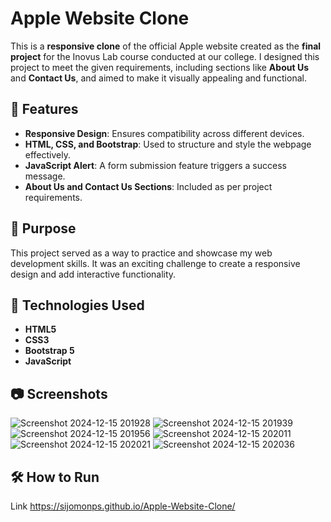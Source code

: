 # Apple Website Clone 

This is a **responsive clone** of the official Apple website created as the **final project** for the Inovus Lab course conducted at our college. I designed this project to meet the given requirements, including sections like **About Us** and **Contact Us**, and aimed to make it visually appealing and functional.  

## 🚀 Features  

- **Responsive Design**: Ensures compatibility across different devices.  
- **HTML, CSS, and Bootstrap**: Used to structure and style the webpage effectively.  
- **JavaScript Alert**: A form submission feature triggers a success message.  
- **About Us and Contact Us Sections**: Included as per project requirements.  

## 🎯 Purpose  

This project served as a way to practice and showcase my web development skills. It was an exciting challenge to create a responsive design and add interactive functionality.  

## 📂 Technologies Used  

- **HTML5**  
- **CSS3**  
- **Bootstrap 5**  
- **JavaScript**  

## 📷 Screenshots  

![Screenshot 2024-12-15 201928](https://github.com/user-attachments/assets/32b206c7-cf7b-4a1c-a9f4-38fdd8f6c5e1)
![Screenshot 2024-12-15 201939](https://github.com/user-attachments/assets/82908560-52ad-45b2-8771-7ae661aa6ba0)
![Screenshot 2024-12-15 201956](https://github.com/user-attachments/assets/0859686e-cacf-4081-9a26-0be3f667806e)
![Screenshot 2024-12-15 202011](https://github.com/user-attachments/assets/a2c8c341-5c26-4fbd-84cf-b1dfb19a60a8)
![Screenshot 2024-12-15 202021](https://github.com/user-attachments/assets/95120421-2018-4525-bdeb-a77faef755d4)
![Screenshot 2024-12-15 202036](https://github.com/user-attachments/assets/35aa6a8e-eae3-4ca2-84c4-75311a84ed6c)



## 🛠️ How to Run  

Link https://sijomonps.github.io/Apple-Website-Clone/ 
